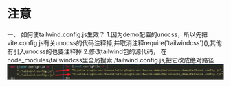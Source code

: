 # 注意
一、 如何使tailwind.config.js生效？
	1.因为demo配置的unocss，所以先把vite.config.js有关unocss的代码注释掉,并取消注释require('tailwindcss')(),其他有引入unocss的也要注释掉
	2.修改tailwind包的源代码， 在node_modules\tailwindcss里全局搜索./tailwind.config.js,把它改成绝对路径
![](README_files/1.jpg)